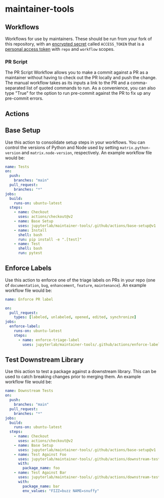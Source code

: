 # maintainer-tools

## Workflows

Workflows for use by maintainers.  These should be run from your fork of this repository, with
an [encrypted secret](https://docs.github.com/en/actions/security-guides/encrypted-secrets) called
`ACCESS_TOKEN` that is a [personal access token](https://docs.github.com/en/authentication/keeping-your-account-and-data-secure/creating-a-personal-access-token) with `repo` and `workflow`
scopes.

### PR Script

The PR Script Workflow allows you to make a commit against a PR as a maintainer without having
to check out the PR locally and push the change.  The manual workflow takes as its inputs a link to the PR
and a comma-separated list of quoted commands to run.  As a convenience, you can also type "True" for the
option to run pre-commit against the PR to fix up any pre-commit errors.


## Actions

## Base Setup

Use this action to consolidate setup steps in your workflows.  You can control the versions of Python and Node used by setting `matrix.python-version` and `matrix.node-version`, respectively.
An example workflow file would be:

```yaml
name: Tests
on:
  push:
    branches: "main"
  pull_request:
    branches: "*"
jobs:
  build:
    runs-on: ubuntu-latest
  steps:
    - name: Checkout
      uses: actions/checkout@v2
    - name: Base Setup
      uses: jupyterlab/maintainer-tools/.github/actions/base-setup@v1
    - name: Install
      shell: bash
      run: pip install -e ".[test]"
    - name: Test
      shell: bash
      run: pytest
```

## Enforce Labels

Use this action to enforce one of the triage labels on PRs in your repo (one of `documentation`, `bug`, `enhancement`, `feature`, `maintenance`).  An example workflow file would be:

```yaml
name: Enforce PR label

on:
  pull_request:
    types: [labeled, unlabeled, opened, edited, synchronize]
jobs:
  enforce-label:
    runs-on: ubuntu-latest
    steps:
      - name: enforce-triage-label
        uses: jupyterlab/maintainer-tools/.github/actions/enforce-label@v1
```

## Test Downstream Library

Use this action to test a package against a downstream library.  This can be used to catch breaking changes prior to merging them. An example workflow file would be:


```yaml
name: Downstream Tests
on:
  push:
    branches: "main"
  pull_request:
    branches: "*"
jobs:
  build:
    runs-on: ubuntu-latest
  steps:
    - name: Checkout
      uses: actions/checkout@v2
    - name: Base Setup
      uses: jupyterlab/maintainer-tools/.github/actions/base-setup@v1
    - name: Test Against Foo
      uses: jupyterlab/maintainer-tools/.github/actions/downstream-test@v1
      with:
        package_name: foo
    - name: Test Against Bar
      uses: jupyterlab/maintainer-tools/.github/actions/downstream-test@v1
      with:
        package_name: bar
        env_values: "FIZZ=buzz NAME=snuffy"
```
